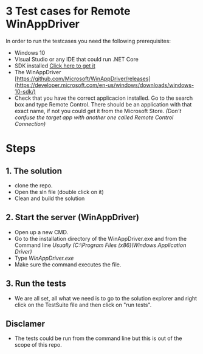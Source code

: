 # 3 Test cases for Remote WinAppDriver

In order to run the testcases you need the following prerequisites:

* Windows 10
* VIsual Studio or any IDE that could run .NET Core
* SDK installed [Click here to get it](https://developer.microsoft.com/en-us/windows/downloads/windows-10-sdk/)
* The WinAppDriver [https://github.com/Microsoft/WinAppDriver/releases](https://developer.microsoft.com/en-us/windows/downloads/windows-10-sdk/)
* Check that you have the correct applicacion installed. Go to the search box and type Remote Control. There should be an application with that exact name, if not you could get it from the Microsoft Store. *(Don't confuse the target app with another one called Remote Control Connection)*


# Steps
## 1. The solution
- clone the repo. 
- Open the sln file (double click on it)
- Clean and build the solution


## 2. Start the server (WinAppDriver)

- Open up a new CMD.
- Go to the installation directory of the WinAppDriver.exe and from the Command line 
    *Usually (C:\Program Files (x86)\Windows Application Driver)*
- Type *WinAppDriver.exe*
- Make sure the command executes the file.


## 3. Run the tests

- We are all set, all what we need is to go to the solution explorer and right click on the TestSuite file and then click on "run tests".


## Disclamer

- The tests could be run from the command line but this is out of the scope of this repo.

